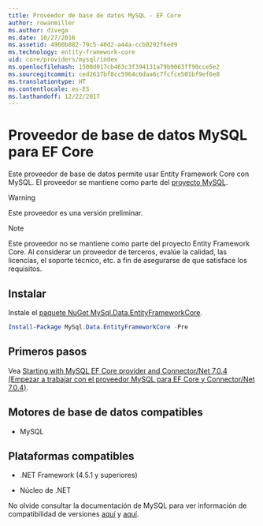 ```yaml
---
title: Proveedor de base de datos MySQL - EF Core
author: rowanmiller
ms.author: divega
ms.date: 10/27/2016
ms.assetid: 4900b882-79c5-40d2-a44a-ccb0292f6ed9
ms.technology: entity-framework-core
uid: core/providers/mysql/index
ms.openlocfilehash: 1500d017cb463c3f394131a79b9063ff90cce5e2
ms.sourcegitcommit: ced2637bf8cc5964c6daa6c7fcfce501bf9ef6e8
ms.translationtype: HT
ms.contentlocale: es-ES
ms.lasthandoff: 12/22/2017
---
```

# <a name="mysql-ef-core-database-provider"></a>Proveedor de base de datos MySQL para EF Core

Este proveedor de base de datos permite usar Entity Framework Core con MySQL. El proveedor se mantiene como parte del [proyecto MySQL](http://dev.mysql.com).

> [!WARNING]  
> Este proveedor es una versión preliminar.

> [!NOTE]  
> Este proveedor no se mantiene como parte del proyecto Entity Framework Core. Al considerar un proveedor de terceros, evalúe la calidad, las licencias, el soporte técnico, etc. a fin de asegurarse de que satisface los requisitos.

## <a name="install"></a>Instalar

Instale el [paquete NuGet MySql.Data.EntityFrameworkCore](https://www.nuget.org/packages/MySql.Data.EntityFrameworkCore).

``` powershell
Install-Package MySql.Data.EntityFrameworkCore -Pre
```

## <a name="get-started"></a>Primeros pasos

Vea [Starting with MySQL EF Core provider and Connector/Net 7.0.4 (Empezar a trabajar con el proveedor MySQL para EF Core y Connector/Net 7.0.4)](http://insidemysql.com/howto-starting-with-mysql-ef-core-provider-and-connectornet-7-0-4/).

## <a name="supported-database-engines"></a>Motores de base de datos compatibles

* MySQL

## <a name="supported-platforms"></a>Plataformas compatibles

* .NET Framework (4.5.1 y superiores)

* Núcleo de .NET

No olvide consultar la documentación de MySQL para ver información de compatibilidad de versiones [aquí](https://dev.mysql.com/doc/connector-net/en/connector-net-versions.html) y [aquí](https://dev.mysql.com/doc/connector-net/en/connector-net-entityframework-core.html).
